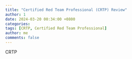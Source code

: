 ```yaml
---
title: "Certified Red Team Professional (CRTP) Review"
author: 1
date: 2024-03-20 00:34:00 +0800
categories: 
tags: [CRTP, Certified Red Team Professional]
author: me
comments: false
---
```


CRTP